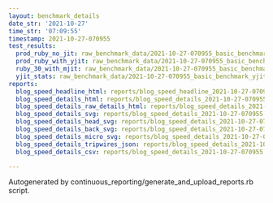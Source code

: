 ```yaml
---
layout: benchmark_details
date_str: '2021-10-27'
time_str: '07:09:55'
timestamp: 2021-10-27-070955
test_results:
  prod_ruby_no_jit: raw_benchmark_data/2021-10-27-070955_basic_benchmark_prod_ruby_no_jit.json
  prod_ruby_with_yjit: raw_benchmark_data/2021-10-27-070955_basic_benchmark_prod_ruby_with_yjit.json
  ruby_30_with_mjit: raw_benchmark_data/2021-10-27-070955_basic_benchmark_ruby_30_with_mjit.json
  yjit_stats: raw_benchmark_data/2021-10-27-070955_basic_benchmark_yjit_stats.json
reports:
  blog_speed_headline_html: reports/blog_speed_headline_2021-10-27-070955.html
  blog_speed_details_html: reports/blog_speed_details_2021-10-27-070955.html
  blog_speed_details_raw_details_html: reports/blog_speed_details_2021-10-27-070955.raw_details.html
  blog_speed_details_svg: reports/blog_speed_details_2021-10-27-070955.svg
  blog_speed_details_head_svg: reports/blog_speed_details_2021-10-27-070955.head.svg
  blog_speed_details_back_svg: reports/blog_speed_details_2021-10-27-070955.back.svg
  blog_speed_details_micro_svg: reports/blog_speed_details_2021-10-27-070955.micro.svg
  blog_speed_details_tripwires_json: reports/blog_speed_details_2021-10-27-070955.tripwires.json
  blog_speed_details_csv: reports/blog_speed_details_2021-10-27-070955.csv

---
```

Autogenerated by continuous_reporting/generate_and_upload_reports.rb script.
